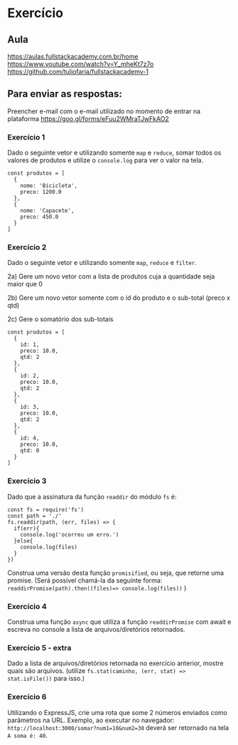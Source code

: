 # Exercício

## Aula

https://aulas.fullstackacademy.com.br/home
https://www.youtube.com/watch?v=Y_mheKt7z7o
https://github.com/tuliofaria/fullstackacademy-1

## Para enviar as respostas:

Preencher e-mail com o e-mail utilizado no momento de entrar na plataforma
https://goo.gl/forms/eFuu2WMraTJwFkAO2

### Exercício 1

Dado o seguinte vetor e utilizando somente ``map`` e ``reduce``, somar todos os valores de produtos e utilize o ``console.log`` para ver o valor na tela.

```
const produtos = [
  {
    nome: 'Bicicleta',
    preco: 1200.0
  },
  {
    nome: 'Capacete',
    preco: 450.0
  }
]
```

### Exercício 2

Dado o seguinte vetor e utilizando somente ``map``, ``reduce`` e ``filter``.

2a) Gere um novo vetor com a lista de produtos cuja a quantidade seja maior que 0

2b) Gere um novo vetor somente com o id do produto e o sub-total (preco x qtd)

2c) Gere o somatório dos sub-totais


```
const produtos = [
  {
    id: 1,
    preco: 10.0,
    qtd: 2
  },
  {
    id: 2,
    preco: 10.0,
    qtd: 2
  },
  {
    id: 3,
    preco: 10.0,
    qtd: 2
  },
  {
    id: 4,
    preco: 10.0,
    qtd: 0
  }
]
```

### Exercício 3

Dado que a assinatura da função ``readdir`` do módulo ``fs`` é:

```
const fs = require('fs')
const path = './'
fs.readdir(path, (err, files) => {
  if(err){
    console.log('ocorreu um erro.')
  }else{
    console.log(files)
  }
})
```
Construa uma versão desta função ``promisified``, ou seja, que retorne uma promise. (Será possível chamá-la da seguinte forma: ``readdirPromise(path).then((files)=> console.log(files))`` )

### Exercício 4

Construa uma função ``async`` que utiliza a função ``readdirPromise`` com await e escreva no console a lista de arquivos/diretórios retornados.

### Exercício 5 - extra

Dado a lista de arquivos/diretórios retornada no exercício anterior, mostre quais são arquivos. (utilize ``fs.stat(caminho, (err, stat) => stat.isFile())`` para isso.)

### Exercício 6

Utilizando o ExpressJS, crie uma rota que some 2 números enviados como parâmetros na URL. Exemplo, ao executar no navegador: ``http://localhost:3000/somar?num1=10&num2=30`` deverá ser retornado na tela ``A soma é: 40``.
